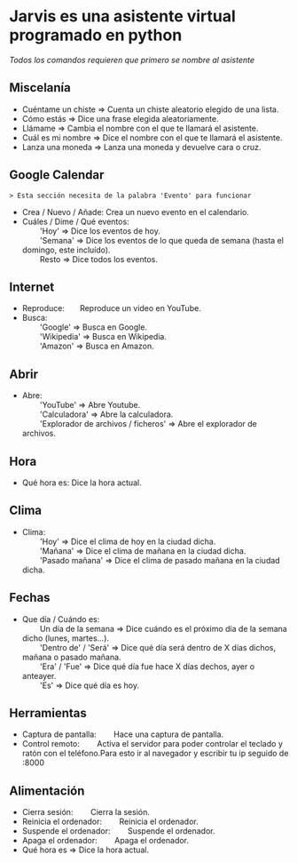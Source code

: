 # Jarvis es una asistente virtual programado en python
*Todos los comandos requieren que primero se nombre al asistente*
  ## Miscelanía
  - Cuéntame un chiste => Cuenta un chiste aleatorio elegido de una lista.
  - Cómo estás => Dice una frase elegida aleatoriamente.
  - Llámame => Cambia el nombre con el que te llamará el asistente.
  - Cuál es mi nombre => Dice el nombre con el que te llamará el asistente.
  - Lanza una moneda => Lanza una moneda y devuelve cara o cruz.
  ## Google Calendar
    > Esta sección necesita de la palabra 'Evento' para funcionar
  - Crea / Nuevo / Añade: Crea un nuevo evento en el calendario.
  - Cuáles / Dime / Qué eventos:      
                                      &nbsp;&nbsp;&nbsp;&nbsp;&nbsp;&nbsp;&nbsp;&nbsp;'Hoy' => Dice los eventos de hoy.  
                                      &nbsp;&nbsp;&nbsp;&nbsp;&nbsp;&nbsp;&nbsp;&nbsp;'Semana' => Dice los eventos de lo que queda de semana (hasta el domingo, este incluído).  
                                      &nbsp;&nbsp;&nbsp;&nbsp;&nbsp;&nbsp;&nbsp;&nbsp;Resto => Dice todos los eventos.  
  ## Internet
  - Reproduce:&nbsp;&nbsp;&nbsp;&nbsp;&nbsp;&nbsp; Reproduce un video en YouTube.
  - Busca:      
          &nbsp;&nbsp;&nbsp;&nbsp;&nbsp;&nbsp;&nbsp;&nbsp;'Google' => Busca en Google.  
          &nbsp;&nbsp;&nbsp;&nbsp;&nbsp;&nbsp;&nbsp;&nbsp;'Wikipedia' => Busca en Wikipedia.  
          &nbsp;&nbsp;&nbsp;&nbsp;&nbsp;&nbsp;&nbsp;&nbsp;'Amazon' => Busca en Amazon.  
  ## Abrir
  - Abre:  
                      &nbsp;&nbsp;&nbsp;&nbsp;&nbsp;&nbsp;&nbsp;&nbsp;'YouTube' => Abre Youtube.  
                      &nbsp;&nbsp;&nbsp;&nbsp;&nbsp;&nbsp;&nbsp;&nbsp;'Calculadora' => Abre la calculadora.  
                      &nbsp;&nbsp;&nbsp;&nbsp;&nbsp;&nbsp;&nbsp;&nbsp;'Explorador de archivos / ficheros' => Abre el explorador de archivos.  
  ## Hora
  - Qué hora es: Dice la hora actual.
  ## Clima
  - Clima:  
              &nbsp;&nbsp;&nbsp;&nbsp;&nbsp;&nbsp;&nbsp;&nbsp;'Hoy' => Dice el clima de hoy en la ciudad dicha.  
              &nbsp;&nbsp;&nbsp;&nbsp;&nbsp;&nbsp;&nbsp;&nbsp;'Mañana' => Dice el clima de mañana en la ciudad dicha.  
              &nbsp;&nbsp;&nbsp;&nbsp;&nbsp;&nbsp;&nbsp;&nbsp;'Pasado mañana' => Dice el clima de pasado mañana en la ciudad dicha.  
  ## Fechas
  - Que día / Cuándo es:  
              &nbsp;&nbsp;&nbsp;&nbsp;&nbsp;&nbsp;&nbsp;&nbsp;Un día de la semana => Dice cuándo es el próximo día de la semana dicho (lunes, martes...).   
              &nbsp;&nbsp;&nbsp;&nbsp;&nbsp;&nbsp;&nbsp;&nbsp;'Dentro de' / 'Será' => Dice qué día será dentro de X días dichos, mañana o pasado mañana.   
              &nbsp;&nbsp;&nbsp;&nbsp;&nbsp;&nbsp;&nbsp;&nbsp;'Era' / 'Fue' => Dice qué día fue hace X días dechos, ayer o anteayer.   
              &nbsp;&nbsp;&nbsp;&nbsp;&nbsp;&nbsp;&nbsp;&nbsp;'Es' => Dice qué día es hoy.   
  ## Herramientas
  - Captura de pantalla:&nbsp;&nbsp;&nbsp;&nbsp;&nbsp;&nbsp;&nbsp;&nbsp;Hace una captura de pantalla.
  - Control remoto:&nbsp;&nbsp;&nbsp;&nbsp;&nbsp;&nbsp;&nbsp;&nbsp;Activa el servidor para poder controlar el teclado y ratón con el teléfono.Para esto ir al navegador y escribir tu ip seguido de :8000
  ## Alimentación
  - Cierra sesión:&nbsp;&nbsp;&nbsp;&nbsp;&nbsp;&nbsp;&nbsp;&nbsp;Cierra la sesión.
  - Reinicia el ordenador:&nbsp;&nbsp;&nbsp;&nbsp;&nbsp;&nbsp;&nbsp;&nbsp;Reinicia el ordenador.
  - Suspende el ordenador:&nbsp;&nbsp;&nbsp;&nbsp;&nbsp;&nbsp;&nbsp;&nbsp;Suspende el ordenador.
  - Apaga el ordenador:&nbsp;&nbsp;&nbsp;&nbsp;&nbsp;&nbsp;&nbsp;&nbsp;Apaga el ordenador.
  - Qué hora es => Dice la hora actual.  
 
